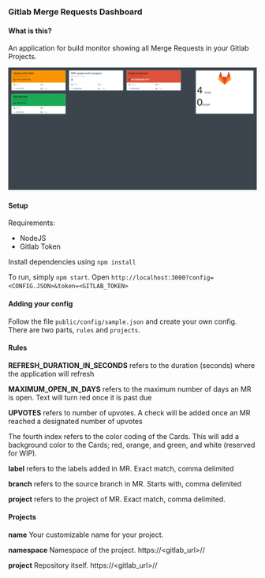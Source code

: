 ### Gitlab Merge Requests Dashboard

#### What is this?
An application for build monitor showing all Merge Requests in your Gitlab Projects.

[![Screenshot](Screenshot.PNG?raw=true)](Screenshot.PNG?raw=true)

#### Setup

Requirements:
* NodeJS
* Gitlab Token

Install dependencies using `npm install`

To run, simply `npm start`.
Open `http://localhost:3000?config=<CONFIG.JSON>&token=<GITLAB_TOKEN>`

#### Adding your config
Follow the file `public/config/sample.json` and create your own config. There are two parts, `rules` and `projects`.

#### Rules

**REFRESH_DURATION_IN_SECONDS** refers to the duration (seconds) where the application will refresh

**MAXIMUM_OPEN_IN_DAYS** refers to the maximum number of days an MR is open. Text will turn red once it is past due

**UPVOTES** refers to number of upvotes. A check will be added once an MR reached a designated number of upvotes

The fourth index refers to the color coding of the Cards. This will add a background color to the Cards; red, orange, and green, and white (reserved for WIP).

**label** refers to the labels added in MR. Exact match, comma delimited

**branch** refers to the source branch in MR. Starts with, comma delimited

**project** refers to the project of MR. Exact match, comma delimited.


#### Projects
**name** Your customizable name for your project.

**namespace** Namespace of the project. https://<gitlab_url>/<namespace>/<project>

**project** Repository itself. https://<gitlab_url>/<namespace>/<project>
